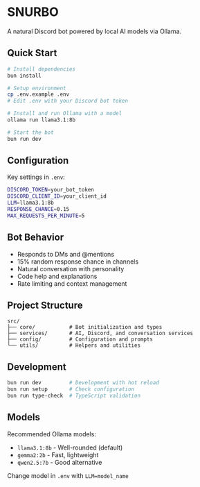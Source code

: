 # SNURBO

A natural Discord bot powered by local AI models via Ollama.

## Quick Start

```bash
# Install dependencies
bun install

# Setup environment
cp .env.example .env
# Edit .env with your Discord bot token

# Install and run Ollama with a model
ollama run llama3.1:8b

# Start the bot
bun run dev
```

## Configuration

Key settings in `.env`:

```bash
DISCORD_TOKEN=your_bot_token
DISCORD_CLIENT_ID=your_client_id
LLM=llama3.1:8b
RESPONSE_CHANCE=0.15
MAX_REQUESTS_PER_MINUTE=5
```

## Bot Behavior

- Responds to DMs and @mentions
- 15% random response chance in channels
- Natural conversation with personality
- Code help and explanations
- Rate limiting and context management

## Project Structure

```
src/
├── core/           # Bot initialization and types
├── services/       # AI, Discord, and conversation services
├── config/         # Configuration and prompts
└── utils/          # Helpers and utilities
```

## Development

```bash
bun run dev         # Development with hot reload
bun run setup       # Check configuration
bun run type-check  # TypeScript validation
```

## Models

Recommended Ollama models:
- `llama3.1:8b` - Well-rounded (default)
- `gemma2:2b` - Fast, lightweight
- `qwen2.5:7b` - Good alternative

Change model in `.env` with `LLM=model_name`